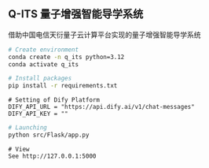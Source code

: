 <h2> Q-ITS 量子增强智能导学系统 </h2> 
借助中国电信天衍量子云计算平台实现的量子增强智能导学系统

```sh
# Create environment
conda create -n q_its python=3.12 
conda activate q_its

# Install packages
pip install -r requirements.txt
```

```aiignore
# Setting of Dify Platform
DIFY_API_URL = "https://api.dify.ai/v1/chat-messages"
DIFY_API_KEY = "" 
```

```sh
# Launching
python src/Flask/app.py
```

```aiignore
# View
See http://127.0.0.1:5000
```
